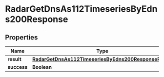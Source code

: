

# RadarGetDnsAs112TimeseriesByEdns200Response


## Properties

| Name | Type | Description | Notes |
|------------ | ------------- | ------------- | -------------|
|**result** | [**RadarGetDnsAs112TimeseriesByEdns200ResponseResult**](RadarGetDnsAs112TimeseriesByEdns200ResponseResult.md) |  |  |
|**success** | **Boolean** |  |  |



